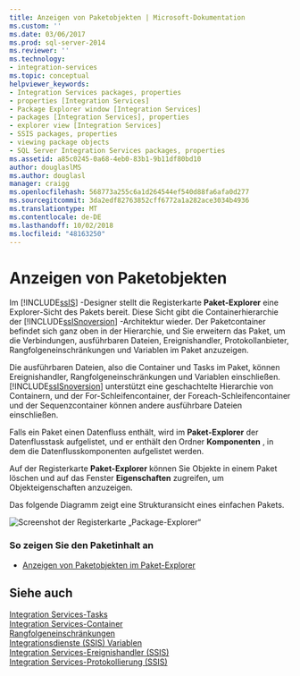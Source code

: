 ```yaml
---
title: Anzeigen von Paketobjekten | Microsoft-Dokumentation
ms.custom: ''
ms.date: 03/06/2017
ms.prod: sql-server-2014
ms.reviewer: ''
ms.technology:
- integration-services
ms.topic: conceptual
helpviewer_keywords:
- Integration Services packages, properties
- properties [Integration Services]
- Package Explorer window [Integration Services]
- packages [Integration Services], properties
- explorer view [Integration Services]
- SSIS packages, properties
- viewing package objects
- SQL Server Integration Services packages, properties
ms.assetid: a85c0245-0a68-4eb0-83b1-9b11df80bd10
author: douglaslMS
ms.author: douglasl
manager: craigg
ms.openlocfilehash: 568773a255c6a1d264544ef540d88fa6afa0d277
ms.sourcegitcommit: 3da2edf82763852cff6772a1a282ace3034b4936
ms.translationtype: MT
ms.contentlocale: de-DE
ms.lasthandoff: 10/02/2018
ms.locfileid: "48163250"
---
```

# <a name="view-package-objects"></a>Anzeigen von Paketobjekten
  Im [!INCLUDE[ssIS](../includes/ssis-md.md)] -Designer stellt die Registerkarte **Paket-Explorer** eine Explorer-Sicht des Pakets bereit. Diese Sicht gibt die Containerhierarchie der [!INCLUDE[ssISnoversion](../includes/ssisnoversion-md.md)] -Architektur wieder. Der Paketcontainer befindet sich ganz oben in der Hierarchie, und Sie erweitern das Paket, um die Verbindungen, ausführbaren Dateien, Ereignishandler, Protokollanbieter, Rangfolgeneinschränkungen und Variablen im Paket anzuzeigen.  
  
 Die ausführbaren Dateien, also die Container und Tasks im Paket, können Ereignishandler, Rangfolgeneinschränkungen und Variablen einschließen. [!INCLUDE[ssISnoversion](../includes/ssisnoversion-md.md)] unterstützt eine geschachtelte Hierarchie von Containern, und der For-Schleifencontainer, der Foreach-Schleifencontainer und der Sequenzcontainer können andere ausführbare Dateien einschließen.  
  
 Falls ein Paket einen Datenfluss enthält, wird im **Paket-Explorer** der Datenflusstask aufgelistet, und er enthält den Ordner **Komponenten** , in dem die Datenflusskomponenten aufgelistet werden.  
  
 Auf der Registerkarte **Paket-Explorer** können Sie Objekte in einem Paket löschen und auf das Fenster **Eigenschaften** zugreifen, um Objekteigenschaften anzuzeigen.  
  
 Das folgende Diagramm zeigt eine Strukturansicht eines einfachen Pakets.  
  
 ![Screenshot der Registerkarte „Package-Explorer“](media/packageexplorer.gif "Screenshot of the Package Explorer tab")  
  
### <a name="to-view-package-content"></a>So zeigen Sie den Paketinhalt an  
  
-   [Anzeigen von Paketobjekten im Paket-Explorer](../../2014/integration-services/view-package-objects-in-package-explorer.md)  
  
## <a name="see-also"></a>Siehe auch  
 [Integration Services-Tasks](control-flow/integration-services-tasks.md)   
 [Integration Services-Container](control-flow/integration-services-containers.md)   
 [Rangfolgeneinschränkungen](control-flow/precedence-constraints.md)   
 [Integrationsdienste &#40;SSIS&#41; Variablen](integration-services-ssis-variables.md)   
 [Integration Services-Ereignishandler &#40;SSIS&#41;](integration-services-ssis-event-handlers.md)   
 [Integration Services-Protokollierung &#40;SSIS&#41;](performance/integration-services-ssis-logging.md)  
  
  
